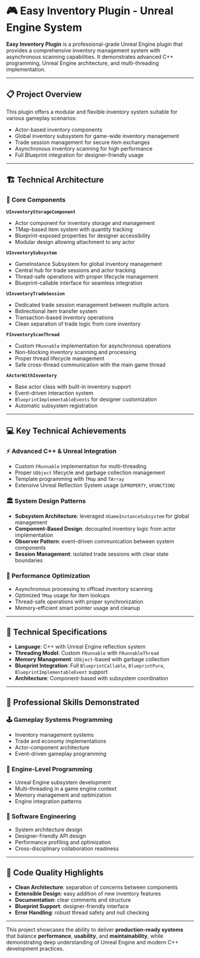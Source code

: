 # 🎮 Easy Inventory Plugin - Unreal Engine System

**Easy Inventory Plugin** is a professional-grade Unreal Engine plugin that provides a comprehensive inventory management system with asynchronous scanning capabilities. It demonstrates advanced C++ programming, Unreal Engine architecture, and multi-threading implementation.

---

## 📋 Project Overview

This plugin offers a modular and flexible inventory system suitable for various gameplay scenarios:

- Actor-based inventory components  
- Global inventory subsystem for game-wide inventory management  
- Trade session management for secure item exchanges  
- Asynchronous inventory scanning for high performance  
- Full Blueprint integration for designer-friendly usage  

---

## 🏗️ Technical Architecture

### 🧩 Core Components

**`UInventoryStorageComponent`**  
- Actor component for inventory storage and management  
- TMap-based item system with quantity tracking  
- Blueprint-exposed properties for designer accessibility  
- Modular design allowing attachment to any actor  

**`UInventorySubsystem`**  
- GameInstance Subsystem for global inventory management  
- Central hub for trade sessions and actor tracking  
- Thread-safe operations with proper lifecycle management  
- Blueprint-callable interface for seamless integration  

**`UInventoryTradeSession`**  
- Dedicated trade session management between multiple actors  
- Bidirectional item transfer system  
- Transaction-based inventory operations  
- Clean separation of trade logic from core inventory  

**`FInventoryScanThread`**  
- Custom `FRunnable` implementation for asynchronous operations  
- Non-blocking inventory scanning and processing  
- Proper thread lifecycle management  
- Safe cross-thread communication with the main game thread  

**`AActorWithInventory`**  
- Base actor class with built-in inventory support  
- Event-driven interaction system  
- `BlueprintImplementableEvents` for designer customization  
- Automatic subsystem registration  

---

## 💻 Key Technical Achievements

### ⚡ Advanced C++ & Unreal Integration
- Custom `FRunnable` implementation for multi-threading  
- Proper `UObject` lifecycle and garbage collection management  
- Template programming with `TMap` and `TArray`  
- Extensive Unreal Reflection System usage (`UPROPERTY`, `UFUNCTION`)  

### 🏛️ System Design Patterns
- **Subsystem Architecture**: leveraged `UGameInstanceSubsystem` for global management  
- **Component-Based Design**: decoupled inventory logic from actor implementation  
- **Observer Pattern**: event-driven communication between system components  
- **Session Management**: isolated trade sessions with clear state boundaries  

### 🚀 Performance Optimization
- Asynchronous processing to offload inventory scanning  
- Optimized `TMap` usage for item lookups  
- Thread-safe operations with proper synchronization  
- Memory-efficient smart pointer usage and cleanup  

---

## 🔧 Technical Specifications

- **Language**: C++ with Unreal Engine reflection system  
- **Threading Model**: Custom `FRunnable` with `FRunnableThread`  
- **Memory Management**: `UObject`-based with garbage collection  
- **Blueprint Integration**: Full `BlueprintCallable`, `BlueprintPure`, `BlueprintImplementableEvent` support  
- **Architecture**: Component-based with subsystem coordination  

---

## 🎯 Professional Skills Demonstrated

### 🕹️ Gameplay Systems Programming
- Inventory management systems  
- Trade and economy implementations  
- Actor-component architecture  
- Event-driven gameplay programming  

### 🔧 Engine-Level Programming
- Unreal Engine subsystem development  
- Multi-threading in a game engine context  
- Memory management and optimization  
- Engine integration patterns  

### 💼 Software Engineering
- System architecture design  
- Designer-friendly API design  
- Performance profiling and optimization  
- Cross-disciplinary collaboration readiness  

---

## 📁 Code Quality Highlights
- **Clean Architecture**: separation of concerns between components  
- **Extensible Design**: easy addition of new inventory features  
- **Documentation**: clear comments and structure  
- **Blueprint Support**: designer-friendly interface  
- **Error Handling**: robust thread safety and null checking  

---

This project showcases the ability to deliver **production-ready systems** that balance **performance**, **usability**, and **maintainability**, while demonstrating deep understanding of Unreal Engine and modern C++ development practices.
